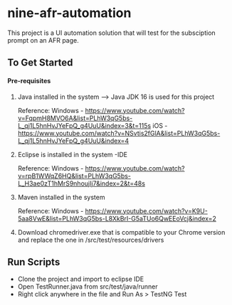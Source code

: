# nine-afr-automation

This project is a UI automation solution that will test for the subsciption prompt on an AFR page.

## To Get Started

#### Pre-requisites
1. Java installed in the system --> Java JDK 16 is used for this project
 
    Reference: 
     Windows - https://www.youtube.com/watch?v=FqpmH8MVO6A&list=PLhW3qG5bs-L_qj1L5hnHvJYeFpQ_g4UuU&index=3&t=115s
     iOS - https://www.youtube.com/watch?v=NSvtis2fGlA&list=PLhW3qG5bs-L_qj1L5hnHvJYeFpQ_g4UuU&index=4
                
2. Eclipse is installed in the system -IDE

    Reference:  Windows - https://www.youtube.com/watch?v=rpB1WWqZ6HQ&list=PLhW3qG5bs-L_H3ae0zT1hMrS9nhoujIj7&index=2&t=48s
    
3. Maven installed in the system

   Reference:  Windows - https://www.youtube.com/watch?v=K9U-5aa8VwE&list=PLhW3qG5bs-L8XkBrI-G5aTUo6QwEEoVcj&index=2
   
4. Download chromedriver.exe that is compatible to your Chrome version and replace the one in /src/test/resources/drivers

## Run Scripts
* Clone the project and import to eclipse IDE
* Open TestRunner.java from src/test/java/runner
* Right click anywhere in the file and Run As > TestNG Test

